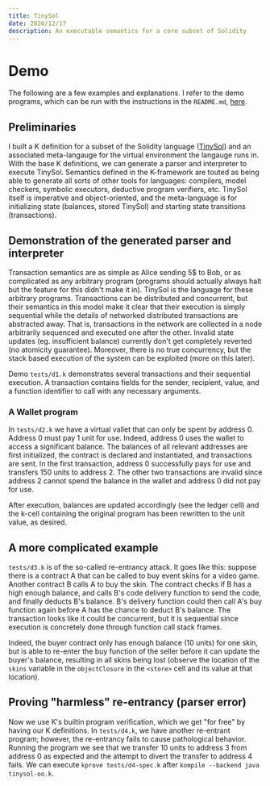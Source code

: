 ```yaml
---
title: TinySol
date: 2020/12/17
description: An executable semantics for a core subset of Solidity
---
```


# Demo 
The following are a few examples and explanations. I refer to the demo programs, which can be run with the instructions in the `README.md`, [here](https://github.com/liujjw/tinysol).

## Preliminaries
I built a K definition for a subset of the Solidity language ([TinySol](https://arxiv.org/pdf/1908.02709.pdf)) and an associated meta-langauge for the virtual environment the langauge runs in. With the base K definitions, we can generate a parser and interpreter to execute TinySol. Semantics defined in the K-framework are touted as being able to generate all sorts of other tools for languages: compilers, model checkers, symbolic executors, deductive program verifiers, etc. TinySol itself is imperative and object-oriented, and the meta-language is for initializing state (balances, stored TinySol) and starting state transitions (transactions). 

## Demonstration of the generated parser and interpreter
Transaction semantics are as simple as Alice sending 5$ to Bob, or as complicated as any arbitrary program (programs should actually always halt but the feature for this didn't make it in). TinySol is the language for these arbitrary programs. Transactions can be distributed and concurrent, but their semantics in this model make it clear that their execution is simply sequential while the details of networked distributed transactions are abstracted away. That is, transactions in the network are collected in a node arbitrarily sequenced and executed one after the other. Invalid state updates (eg. insufficient balance) currently don't get completely reverted (no atomicity guarantee). Moreover, there is no true concurrency, but the stack based execution of the system can be exploited (more on this later). 

Demo `tests/d1.k` demonstrates several transactions and their sequential execution. A transaction contains fields for the sender, recipient, value, and a function identifier to call with any necessary arguments. 


### A Wallet program
In `tests/d2.k` we have a virtual vallet that can only be spent by address 0. Address 0 must pay 1 unit for use. Indeed, address 0 uses the wallet to access a significant balance. The balances of all relevant addresses are first initialized, the contract is declared and instantiated, and transactions are sent. In the first transaction, address 0 successfully pays for use and transfers 150 units to address 2. The other two transactions are invalid since address 2 cannot spend the balance in the wallet and address 0 did not pay for use. 

After execution, balances are updated accordingly (see the ledger cell) and the k-cell containing the original program has been rewritten to the unit value, as desired. 

## A more complicated example
`tests/d3.k` is of the so-called re-entrancy attack. It goes like this: suppose there is a contract A that can be called to buy event skins for a video game. Another contract B calls A to buy the skin. The contract checks if B has a high enough balance, and calls B's code delivery function to send the code, and finally deducts B's balance. B's delivery function could then call A's buy function again before A has the chance to deduct B's balance. The transaction looks like it could be concurrent, but it is sequential since execution is concretely done through function call stack frames.

Indeed, the buyer contract only has enough balance (10 units) for one skin, but is able to re-enter the buy function of the seller before it can update the buyer's balance, resulting in all skins being lost (observe the location of the `skins` variable in the `objectClosure` in the `<store>` cell and its value at that location).

## Proving "harmless" re-entrancy (parser error)
Now we use K's builtin program verification, which we get "for free" by having our K definitions. In `tests/d4.k`, we have another re-entrant program; however, the re-entrancy fails to cause pathological behavior. Running the program we see that we transfer 10 units to address 3 from address 0 as expected and the attempt to divert the transfer to address 4 fails. We can execute `kprove tests/d4-spec.k` after `kompile --backend java tinysol-oo.k`.